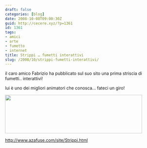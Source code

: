 ```yaml
---
draft: false
categories: [blog]
date: 2008-10-08T09:00:30Z
guid: http://cecere.xyz/?p=1361
id: 1361
tags:
- amici
- arte
- fumetto
- internet
title: Strippi … fumetti interattivi
slug: /2008/10/strippi-fumetti-interattivi/
---
```


il caro amico Fabrizio ha pubblicato sul suo sito una prima striscia di fumetti.. interattivi!

lui è uno dei migliori animatori che conosca… fateci un giro!

[<img class="aligncenter size-medium wp-image-1362" title="strippi" src="http://cecere.xyz/wp-content/uploads/sites/3/2008/10/strippi-450x126.png" alt="" width="450" height="126" />](http://www.azafuse.com/site/Strippi.html)

<http://www.azafuse.com/site/Strippi.html>